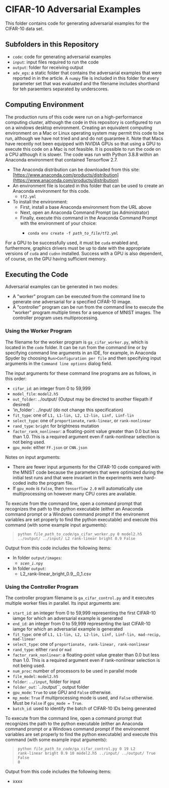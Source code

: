 # CIFAR-10 Adversarial Examples

This folder contains code for generating adversarial examples for the CIFAR-10 data set.

## Subfolders in this Repository

- `code`: code for generating adversarial examples
- `input`: input files required to run the code
- `output`: folder for receiving output
- `adv_egs`: a static folder that contains the adversarial examples that were reported in in the article.  A `numpy` file is included in this folder for every parameter set that was evaluated and the filename includes shorthand for teh paraemters separated by underscores. 

## Computing Environment

The production runs of this code were run on a high-performance computing cluster, although the code in this repository is configured to run on a windows desktop environment.  Creating an equivalent computing environment on a Mac or Linux operating system may permit this code to be run, although we have not tried and and do not guarantee it.  Note that Macs have recently not been equipped with NVIDIA GPUs so that using a GPU to execute this code on a Mac is not feasible.  It is possible to run the code on a CPU although it is slower.  The code was run with Python 3.8.8 within an Anaconda environment that contained Tensorflow 2.7.  

- The Anaconda distribution can be downloaded from this site: [https://www.anaconda.com/products/distribution](https://www.anaconda.com/products/distribution)
- An environment file is located in this folder that can be used to create an Anaconda environment for this code.  
  - `tf2.yml`
- To install the environment:
  - First, install a base Anaconda environment from the URL above
  - Next, open an Anaconda Command Prompt (as Administrator)
  - Finally, execute this command in the Anaconda Command Prompt with the environment of your choice:
    - <pre><code>conda env create -f <em>path_to_file</em>/tf2.yml</code></pre>

For a GPU to be successfully used, it must be `cuda` enabled and, furthermore, graphics drivers must be up to date with the appropriate versions of `cuda` and `cudnn`  installed.   Success with a GPU is also dependent, of course, on the GPU having sufficient memory.

## Executing the Code

Adversarial examples can be generated in two modes: 
- A "worker" program can be executed from the command line to generate one adversarial for a specified CIFAR-10 image.
- A "controller" program can be run from the command line to execute the "worker" program multiple times for a sequence of MNIST images.  The controller program uses multiprocessing.

### Using the Worker Program

The filename for the worker program is `ga_cifar_worker.py`, which is located in the `code` folder.  It can be run from the command line or by specifying command line arguments in an IDE, for example, in Anaconda Spyder by choosing ``Run>Configuration per file`` and then specifying input arguments in the ``Command line options`` dialog field.

The input arguments for these command line programs are as follows, in this order:
- `cifar_id`: an integer from 0 to 59,999
- `model_file`: `model2.h5`
- `out_folder`: ../output/ (Output may be directed to another filepath if desired)
- 'in_folder`: ../input/  (do not change this specification)
- `fit_type`: one of `L1, L1-lin, L2, L2-lin, Linf, Linf-lin`
- `select_type`: one of `proportionate`, `rank-linear`, or `rank-nonlinear`
- `rand_type`: `bright` for brightness mutation
- `factor_rank_nonlinear`: a floating-point value greater than 0.0 but less than 1.0.  This is a required argument even if rank-nonlinear selection is not being used.
- `gpu_mode`: either `FF.json` or `CNN.json`

Notes on input arguments:
- There are fewer input arguments for the CIFAR-10 code compared with the MNIST code because the parameters that were optimized during the initial test runs and that were invariant in the experiments were hard-coded indto the program file.
- If `gpu_mode` is `False`, then `tensorflow 2.0` will automatically use multiprocessing on however many CPU cores are available.

To execute from the command line, open a command  prompt that recognizes the path to the python executable (either an Anaconda command prompt or a Windows command prompt if the environemnt variables are set properly to find the python executable) and execute this command (with some example input arguments):
><pre><code>python <em>file_path_to_code</em>/ga_cifar_worker.py 0 model2.h5 ../output/ ../input/ L2 rank-linear bright 0.9 False</code></pre>
Output from this code includes the following items:
- In folder `output/images`:
  - <code><em>scen_i</em>.npy</code>
- In folder `output`:
  - L2_rank-linear_bright_0.9__0_1.csv


### Using the Controller Program

The controller program filename is `ga_cifar_control.py` and it executes multiple worker files in parallel.  Its input arguments are:
- `start_id`: an integer from 0 to 59,999 representing the first CIFAR-10 iamge for which an adversarial example is generated
- `end_id`: an integer from 0 to 59,999 representing the last CIFAR-10 iamge for which an adversarial example is generated
- `fit_type`: one of `L1, L1-lin, L2, L2-lin, Linf, Linf-lin, mad-recip, mad-linear`
- `select_type`: one of `proportionate, rank-linear, rank-nonlinear`
- `rand_type`: either `rand` or `mad`
- `factor_rank_nonlinear`: a floating-point value greater than 0.0 but less than 1.0.  This is a required argument even if rank-nonlinear selection is not being used.
- `num_proc`: number of processors to be used in parallel mode
- `file_model`: `model2.h5`
- `folder`: `../input`, folder for input
- `folder_out`: `../output``, output folder
- `gpu_mode`: `True` to use GPU and `False` otherwise.
- `mp_mode`: `True` if multiprocessing mode is used, and `False` otherwise.  Must be `False` if `gpu_mode = True`.
- `batch_id`: used to identify the batch of CIFAR-10 IDs being generated

To execute from the command line, open a command  prompt that recognizes the path to the python executable (either an Anaconda command prompt or a Windows command prompt if the environemnt variables are set properly to find the python executable) and execute this command (with some example input arguments):
><code>python <em>file_path_to_code</em>/ga_cifar_control.py 0 19 L2 rank-linear bright 0.9 10 model2.h5 ../input/ ../output/ True False 0</code>

Output from this code includes the following items:
- xxxx

